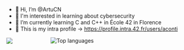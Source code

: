 



- 👋 Hi, I’m @ArtuCN
- 🤖 I'm interested in learning about cybersecurity
- 🌱 I’m currently learning C and C++ in École 42 in Florence
- 🥸 This is my intra profile -> https://profile.intra.42.fr/users/aconti


  
<style>
  .flex-container {
    display: flex;
    align-items: center;
  }
  .flex-container picture {
    margin-right: 100px; /* Adjust as needed */
  }
</style>

<div class="flex-container">
  <picture>
    <source
      srcset="https://github-readme-stats.vercel.app/api?username=ArtuCN&show_icons=true&theme=midnight-purple"
      media="(prefers-color-scheme: dark)"
    />
    <source
      srcset="https://github-readme-stats.vercel.app/api?username=ArtuCN&show_icons=true"
      media="(prefers-color-scheme: light), (prefers-color-scheme: no-preference)"
    />
    <img src="https://github-readme-stats.vercel.app/api?username=ArtuCN&show_icons=true" />
  </picture>
  <picture>
    <source 
      media="(prefers-color-scheme: dark)" 
      srcset="https://github-readme-stats.vercel.app/api/top-langs/?username=artucn&theme=midnight-purple"
    />
    <img 
      src="https://github-readme-stats.vercel.app/api/top-langs/?username=artucn" 
      alt="Top languages"
      style="display: block; max-width: 100%; height: auto;"
    />
  </picture>
</div>


